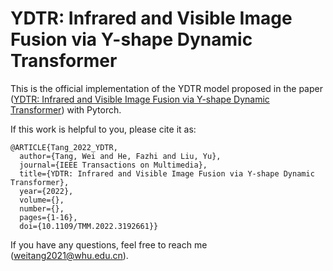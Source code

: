 # YDTR: Infrared and Visible Image Fusion via Y-shape Dynamic Transformer

This is the official implementation of the YDTR model proposed in the paper ([YDTR: Infrared and Visible Image Fusion via Y-shape Dynamic Transformer](https://ieeexplore.ieee.org/document/9834137)) with Pytorch.

If this work is helpful to you, please cite it as:</p>
<div class="snippet-clipboard-content notranslate position-relative overflow-auto" data-snippet-clipboard-copy-content="@ARTICLE{Tang_2022_YDTR,
  author={Tang, Wei and He, Fazhi and Liu, Yu},
  journal={IEEE Transactions on Multimedia}, 
  title={YDTR: Infrared and Visible Image Fusion via Y-shape Dynamic Transformer}, 
  year={2022},
  volume={},
  number={},
  pages={1-16},
  doi={10.1109/TMM.2022.3192661}}"><pre class="notranslate"><code>@ARTICLE{Tang_2022_YDTR,
  author={Tang, Wei and He, Fazhi and Liu, Yu},
  journal={IEEE Transactions on Multimedia}, 
  title={YDTR: Infrared and Visible Image Fusion via Y-shape Dynamic Transformer}, 
  year={2022},
  volume={},
  number={},
  pages={1-16},
  doi={10.1109/TMM.2022.3192661}}
</code></pre></div>

If you have any questions,  feel free to reach me ([weitang2021@whu.edu.cn](weitang2021@whu.edu.cn)).
